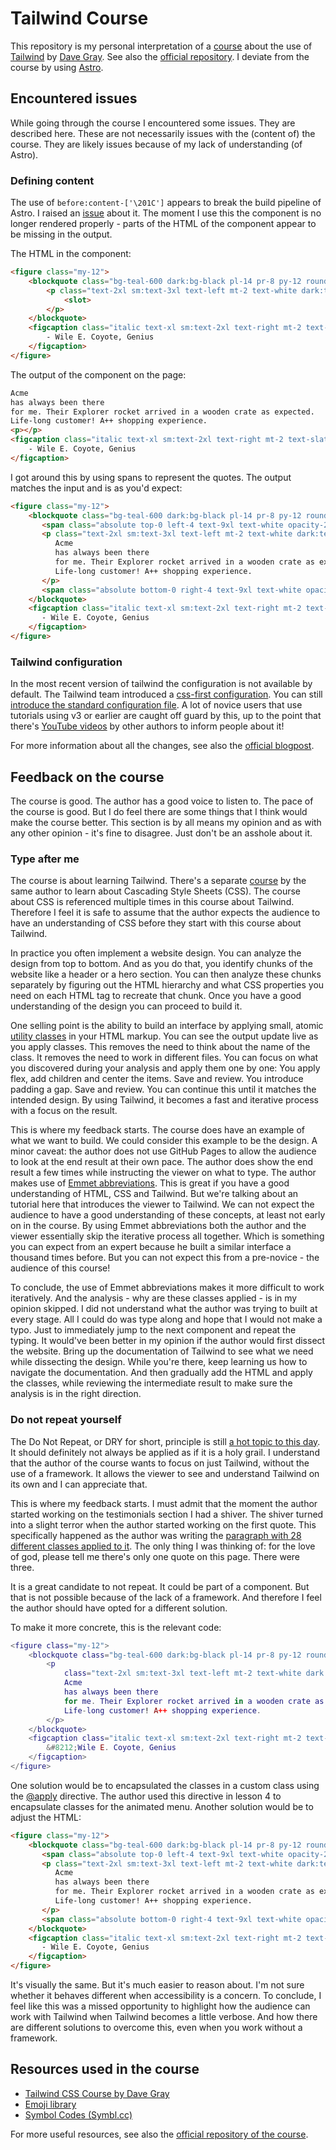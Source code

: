 # Tailwind Course

This repository is my personal interpretation of a [course](https://www.youtube.com/watch?v=lCxcTsOHrjo) about the use of [Tailwind](https://tailwindcss.com/) by [Dave Gray](https://yesdavidgray.com/). See also the [official repository](https://github.com/gitdagray/tailwind-css-course). I deviate from the course by using [Astro](https://astro.build/).

## Encountered issues

While going through the course I encountered some issues. They are described here. These are not necessarily issues with the (content of) the course. They are likely issues because of my lack of understanding (of Astro).

### Defining content

The use of `before:content-['\201C']` appears to break the build pipeline of Astro. I raised an [issue](https://github.com/withastro/astro/issues/13718) about it. The moment I use this the component is no longer rendered properly - parts of the HTML of the component appear to be missing in the output. 

The HTML in the component:

```html
<figure class="my-12">
    <blockquote class="bg-teal-600 dark:bg-black pl-14 pr-8 py-12 rounded-3xl relative">
        <p class="text-2xl sm:text-3xl text-left mt-2 text-white dark:text-slate-400 before:content-['\201C'] before:font-serif before:absolute before:top-0 before:left-0 before:text-9xl before:text-white before:opacity-25 before:transform before:translate-x-2 before:translate-y-2 after:content-['\201D'] after:font-serif after:absolute after:-bottom-20 after:right-0 after:text-9xl after:text-white after:opacity-25 after:transform after:-translate-x-2 after:-translate-y-2">
            <slot>
        </p>
    </blockquote>
    <figcaption class="italic text-xl sm:text-2xl text-right mt-2 text-slate-500 dark:text-slate-400">
        - Wile E. Coyote, Genius
    </figcaption>
</figure>
```

The output of the component on the page:

```html
Acme
has always been there
for me. Their Explorer rocket arrived in a wooden crate as expected.
Life-long customer! A++ shopping experience.
<p></p>
<figcaption class="italic text-xl sm:text-2xl text-right mt-2 text-slate-500 dark:text-slate-400">
    - Wile E. Coyote, Genius
</figcaption>
```

I got around this by using spans to represent the quotes. The output matches the input and is as you'd expect:

```html
<figure class="my-12">
    <blockquote class="bg-teal-600 dark:bg-black pl-14 pr-8 py-12 rounded-3xl relative">
       <span class="absolute top-0 left-4 text-9xl text-white opacity-25 font-serif transform translate-x-2 translate-y-2">“</span> 
       <p class="text-2xl sm:text-3xl text-left mt-2 text-white dark:text-slate-400"> 
          Acme
          has always been there
          for me. Their Explorer rocket arrived in a wooden crate as expected.
          Life-long customer! A++ shopping experience.
       </p>
       <span class="absolute bottom-0 right-4 text-9xl text-white opacity-25 font-serif transform -translate-x-2 translate-y-16">”</span> 
    </blockquote>
    <figcaption class="italic text-xl sm:text-2xl text-right mt-2 text-slate-500 dark:text-slate-400">
       - Wile E. Coyote, Genius 
    </figcaption>
</figure>
```

### Tailwind configuration

In the most recent version of tailwind the configuration is not available by default. The Tailwind team introduced a [css-first configuration](https://tailwindcss.com/blog/tailwindcss-v4#css-first-configuration). You can still [introduce the standard configuration file](https://github.com/tailwindlabs/tailwindcss/discussions/17168#discussioncomment-12734594). A lot of novice users that use tutorials using v3 or earlier are caught off guard by this, up to the point that there's [YouTube videos](https://www.youtube.com/watch?v=bupetqS1SMU) by other authors to inform people about it!

For more information about all the changes, see also the [official blogpost](https://tailwindcss.com/blog/tailwindcss-v4).

## Feedback on the course

The course is good. The author has a good voice to listen to. The pace of the course is good. But I do feel there are some things that I think would make the course better. This section is by all means my opinion and as with any other opinion - it's fine to disagree. Just don't be an asshole about it.

### Type after me

The course is about learning Tailwind. There's a separate [course](https://www.youtube.com/playlist?list=PL0Zuz27SZ-6Mx9fd9elt80G1bPcySmWit) by the same author to learn about Cascading Style Sheets (CSS). The course about CSS is referenced multiple times in this course about Tailwind. Therefore I feel it is safe to assume that the author expects the audience to have an understanding of CSS before they start with this course about Tailwind.

In practice you often implement a website design. You can analyze the design from top to bottom. And as you do that, you identify chunks of the website like a header or a hero section. You can then analyze these chunks separately by figuring out the HTML hierarchy and what CSS properties you need on each HTML tag to recreate that chunk. Once you have a good understanding of the design you can proceed to build it.

One selling point is the ability to build an interface by applying small, atomic [utility classes](https://tailwindcss.com/docs/styling-with-utility-classes) in your HTML markup. You can see the output update live as you apply classes. This removes the need to think about the name of the class. It removes the need to work in different files. You can focus on what you discovered during your analysis and apply them one by one: You apply flex, add children and center the items. Save and review. You introduce padding a gap. Save and review. You can continue this until it matches the intended design. By using Tailwind, it becomes a fast and iterative process with a focus on the result.

This is where my feedback starts. The course does have an example of what we want to build. We could consider this example to be the design. A minor caveat: the author does not use GitHub Pages to allow the audience to look at the end result at their own pace. The author does show the end result a few times while instructing the viewer on what to type. The author makes use of [Emmet abbreviations](https://docs.emmet.io/abbreviations/). This is great if you have a good understanding of HTML, CSS and Tailwind. But we're talking about an tutorial here that introduces the viewer to Tailwind. We can not expect the audience to have a good understanding of these concepts, at least not early on in the course. By using Emmet abbreviations both the author and the viewer essentially skip the iterative process all together. Which is something you can expect from an expert because he built a similar interface a thousand times before. But you can not expect this from a pre-novice - the audience of this course!

To conclude, the use of Emmet abbreviations makes it more difficult to work iteratively. And the analysis - why are these classes applied - is in my opinion skipped. I did not understand what the author was trying to built at every stage. All I could do was type along and hope that I would not make a typo. Just to immediately jump to the next component and repeat the typing. It would've been better in my opinion if the author would first dissect the website. Bring up the documentation of Tailwind to see what we need while dissecting the design. While you're there, keep learning us how to navigate the documentation. And then gradually add the HTML and apply the classes, while reviewing the intermediate result to make sure the analysis is in the right direction.

### Do not repeat yourself

The Do Not Repeat, or DRY for short, principle is still [a hot topic to this day](https://thevaluable.dev/dry-principle-cost-benefit-example/). It should definitely not always be applied as if it is a holy grail. I understand that the author of the course wants to focus on just Tailwind, without the use of a framework. It allows the viewer to see and understand Tailwind on its own and I can appreciate that.

This is where my feedback starts. I must admit that the moment the author started working on the testimonials section I had a shiver. The shiver turned into a slight terror when the author started working on the first quote. This specifically happened as the author was writing the [paragraph with 28 different classes applied to it](https://github.com/gitdagray/tailwind-css-course/blob/main/lesson03/build/index.html#L940). The only thing I was thinking of: for the love of god, please tell me there's only one quote on this page. There were three.

It is a great candidate to not repeat. It could be part of a component. But that is not possible because of the lack of a framework. And therefore I feel the author should have opted for a different solution.

To make it more concrete, this is the relevant code:

```lua
<figure class="my-12">
    <blockquote class="bg-teal-600 dark:bg-black pl-14 pr-8 py-12 rounded-3xl relative">
        <p
            class="text-2xl sm:text-3xl text-left mt-2 text-white dark:text-slate-400 before:content-['\201C'] before:font-serif before:absolute before:top-0 before:left-0 before:text-9xl before:text-white before:opacity-25 before:transform before:translate-x-2 before:translate-y-2 after:content-['\201D'] after:font-serif after:absolute after:-bottom-20 after:right-0 after:text-9xl after:text-white after:opacity-25 after:transform after:-translate-x-2 after:-translate-y-2">
            Acme
            has always been there
            for me. Their Explorer rocket arrived in a wooden crate as expected.
            Life-long customer! A++ shopping experience.
        </p>
    </blockquote>
    <figcaption class="italic text-xl sm:text-2xl text-right mt-2 text-slate-500 dark:text-slate-400">
        &#8212;Wile E. Coyote, Genius
    </figcaption>
</figure>
```

One solution would be to encapsulated the classes in a custom class using the [@apply](https://tailwindcss.com/docs/functions-and-directives#apply-directive) directive. The author used this directive in lesson 4 to encapsulate classes for the animated menu. Another solution would be to adjust the HTML:

```html
<figure class="my-12">
    <blockquote class="bg-teal-600 dark:bg-black pl-14 pr-8 py-12 rounded-3xl relative">
       <span class="absolute top-0 left-4 text-9xl text-white opacity-25 font-serif transform translate-x-2 translate-y-2">“</span> 
       <p class="text-2xl sm:text-3xl text-left mt-2 text-white dark:text-slate-400"> 
          Acme
          has always been there
          for me. Their Explorer rocket arrived in a wooden crate as expected.
          Life-long customer! A++ shopping experience.
       </p>
       <span class="absolute bottom-0 right-4 text-9xl text-white opacity-25 font-serif transform -translate-x-2 translate-y-16">”</span> 
    </blockquote>
    <figcaption class="italic text-xl sm:text-2xl text-right mt-2 text-slate-500 dark:text-slate-400">
       - Wile E. Coyote, Genius 
    </figcaption>
</figure>
```

It's visually the same. But it's much easier to reason about. I'm not sure whether it behaves different when accessibility is a concern. To conclude, I feel like this was a missed opportunity to highlight how the audience can work with Tailwind when Tailwind becomes a little verbose. And how there are different solutions to overcome this, even when you work without a framework.

## Resources used in the course

- [Tailwind CSS Course by Dave Gray](https://www.youtube.com/watch?v=lCxcTsOHrjo)
- [Emoji library ](https://emojipedia.org)
- [Symbol Codes (Symbl.cc)](https://symbl.cc/)

For more useful resources, see also the [official repository of the course](https://github.com/gitdagray/tailwind-css-course).
